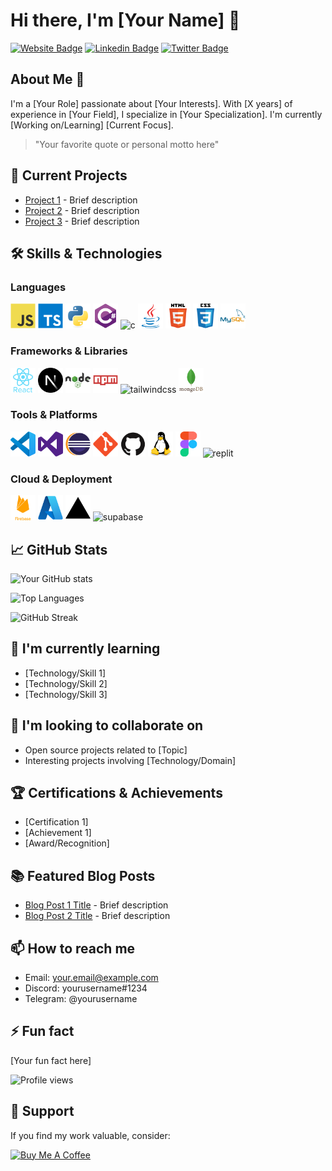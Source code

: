 # Hi there, I'm [Your Name] 👋

[![Website Badge](https://img.shields.io/badge/-Website-3B7EBF?style=for-the-badge&logo=Google-Chrome&logoColor=white&link=https://yourwebsite.com)](https://yourwebsite.com)
[![Linkedin Badge](https://img.shields.io/badge/-LinkedIn-0077B5?style=for-the-badge&logo=Linkedin&logoColor=white&link=https://www.linkedin.com/in/yourusername/)](https://www.linkedin.com/in/yourusername/)
[![Twitter Badge](https://img.shields.io/badge/-Twitter-1DA1F2?style=for-the-badge&logo=twitter&logoColor=white&link=https://twitter.com/yourusername)](https://twitter.com/yourusername)

## About Me 🚀
I'm a [Your Role] passionate about [Your Interests]. With [X years] of experience in [Your Field], I specialize in [Your Specialization]. I'm currently [Working on/Learning] [Current Focus].

<!-- Optional: Add a brief personal touch or quote -->
> "Your favorite quote or personal motto here"

## 🔭 Current Projects
- [Project 1](link-to-repo) - Brief description
- [Project 2](link-to-repo) - Brief description
- [Project 3](link-to-repo) - Brief description

## 🛠️ Skills & Technologies

### Languages
<p>
  <img src="https://raw.githubusercontent.com/devicons/devicon/master/icons/javascript/javascript-original.svg" alt="javascript" width="40" height="40"/>
  <img src="https://raw.githubusercontent.com/devicons/devicon/master/icons/typescript/typescript-original.svg" alt="typescript" width="40" height="40"/>
  <img src="https://raw.githubusercontent.com/devicons/devicon/master/icons/python/python-original.svg" alt="python" width="40" height="40"/>
  <img src="https://raw.githubusercontent.com/devicons/devicon/master/icons/csharp/csharp-original.svg" alt="csharp" width="40" height="40"/>
  <img src="https://cdn.jsdelivr.net/gh/devicons/devicon@latest/icons/c/c-original.svg" alt="c" width="40" height="40"/>
  <img src="https://raw.githubusercontent.com/devicons/devicon/master/icons/java/java-original.svg" alt="java" width="40" height="40"/>
  <img src="https://raw.githubusercontent.com/devicons/devicon/master/icons/html5/html5-original-wordmark.svg" alt="html5" width="40" height="40"/>
  <img src="https://raw.githubusercontent.com/devicons/devicon/master/icons/css3/css3-original-wordmark.svg" alt="css3" width="40" height="40"/>
  <img src="https://raw.githubusercontent.com/devicons/devicon/master/icons/mysql/mysql-original-wordmark.svg" alt="sql" width="40" height="40"/>
</p>

### Frameworks & Libraries
<p>
  <img src="https://raw.githubusercontent.com/devicons/devicon/master/icons/react/react-original-wordmark.svg" alt="react" width="40" height="40"/>
  <img src="https://raw.githubusercontent.com/devicons/devicon/master/icons/nextjs/nextjs-original.svg" alt="nextjs" width="40" height="40"/>
  <img src="https://raw.githubusercontent.com/devicons/devicon/master/icons/nodejs/nodejs-original-wordmark.svg" alt="nodejs" width="40" height="40"/>
  <img src="https://raw.githubusercontent.com/devicons/devicon/master/icons/npm/npm-original-wordmark.svg" alt="npm" width="40" height="40"/>
   <img src="https://cdn.jsdelivr.net/gh/devicons/devicon@latest/icons/tailwindcss/tailwindcss-original.svg" alt="tailwindcss" width="40" height="40"/>
  <img src="https://raw.githubusercontent.com/devicons/devicon/master/icons/mongodb/mongodb-original-wordmark.svg" alt="mongodb" width="40" height="40"/>
</p>

### Tools & Platforms
<p>
  <img src="https://raw.githubusercontent.com/devicons/devicon/master/icons/vscode/vscode-original.svg" alt="vscode" width="40" height="40"/>
  <img src="https://raw.githubusercontent.com/devicons/devicon/master/icons/visualstudio/visualstudio-plain.svg" alt="visualstudio" width="40" height="40"/>
  <img src="https://raw.githubusercontent.com/devicons/devicon/master/icons/eclipse/eclipse-original.svg" alt="eclipse" width="40" height="40"/>
  <img src="https://raw.githubusercontent.com/devicons/devicon/master/icons/git/git-original.svg" alt="git" width="40" height="40"/>
  <img src="https://raw.githubusercontent.com/devicons/devicon/master/icons/github/github-original.svg" alt="github" width="40" height="40"/>
  <img src="https://raw.githubusercontent.com/devicons/devicon/master/icons/linux/linux-original.svg" alt="linux" width="40" height="40"/>
  <img src="https://raw.githubusercontent.com/devicons/devicon/master/icons/figma/figma-original.svg" alt="figma" width="40" height="40"/>
  <img src="https://cdn.jsdelivr.net/gh/devicons/devicon@latest/icons/replit/replit-original.svg" alt="replit" width="40" height="40" />
</p>

### Cloud & Deployment
<p>
  <img src="https://raw.githubusercontent.com/devicons/devicon/master/icons/firebase/firebase-plain-wordmark.svg" alt="firebase" width="40" height="40"/>
  <img src="https://raw.githubusercontent.com/devicons/devicon/master/icons/azure/azure-original.svg" alt="azure" width="40" height="40"/>
  <img src="https://raw.githubusercontent.com/devicons/devicon/master/icons/vercel/vercel-original.svg" alt="vercel" width="40" height="40"/>
  <img src="https://cdn.jsdelivr.net/gh/devicons/devicon@latest/icons/supabase/supabase-original.svg" alt="supabase" width="40" height="40"/>
</p>

## 📈 GitHub Stats

<!-- Option 1: Basic Stats -->
![Your GitHub stats](https://github-readme-stats.vercel.app/api?username=yourusername&show_icons=true&theme=tokyonight)

<!-- Option 2: Languages -->
![Top Languages](https://github-readme-stats.vercel.app/api/top-langs/?username=yourusername&layout=compact&theme=tokyonight)

<!-- Option 3: Streak Stats -->
![GitHub Streak](https://github-readme-streak-stats.herokuapp.com/?user=yourusername&theme=tokyonight)

## 🌱 I'm currently learning
- [Technology/Skill 1]
- [Technology/Skill 2]
- [Technology/Skill 3]

## 👯 I'm looking to collaborate on
- Open source projects related to [Topic]
- Interesting projects involving [Technology/Domain]

## 🏆 Certifications & Achievements
- [Certification 1]
- [Achievement 1]
- [Award/Recognition]

## 📚 Featured Blog Posts
<!-- If you write blog posts, link your best ones here -->
- [Blog Post 1 Title](link) - Brief description
- [Blog Post 2 Title](link) - Brief description

## 📫 How to reach me
- Email: your.email@example.com
- Discord: yourusername#1234
- Telegram: @yourusername

## ⚡ Fun fact
<!-- Share something interesting about yourself -->
[Your fun fact here]

<!-- Optional: Profile visitor counter -->
![Profile views](https://komarev.com/ghpvc/?username=yourusername&color=blue)

<!-- Optional: Support section -->
## 💖 Support
If you find my work valuable, consider:

[![Buy Me A Coffee](https://img.shields.io/badge/-Buy%20Me%20A%20Coffee-FFDD00?style=for-the-badge&logo=buy-me-a-coffee&logoColor=black&link=https://www.buymeacoffee.com/yourusername)](https://www.buymeacoffee.com/yourusername)

